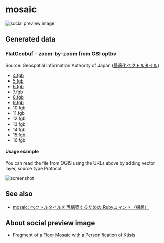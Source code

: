 # mosaic
![social preview image](https://repository-images.githubusercontent.com/670587732/493c1af0-5cfa-47ec-91aa-ad6ad4f33b79)

## Generated data
### FlatGeobuf - zoom-by-zoom from GSI optbv
Source: Geospatial Information Authority of Japan ([最適化ベクトルタイル](https://github.com/gsi-cyberjapan/optimal_bvmap))
- [4.fgb](https://smb.optgeo.org/ipfs/QmVbkTdTdzbziqWYMezfWgPAgqeC4vxyN6EcoD1ovEXcBR?filename=4.fgb)
- [5.fgb](https://smb.optgeo.org/ipfs/QmSs5n9GYgZyCtq5FjemHX8NdVTCHiPpqaXMKHn1D9zexj?filename=5.fgb)
- [6.fgb](https://smb.optgeo.org/ipfs/QmVijZvMp9yAKLiBXu5qzsDLgDctjfcmbQebmvp62cF6uE?filename=6.fgb)
- [7.fgb](https://smb.optgeo.org/ipfs/QmbBu7UmYMqdBEGL8qrbXAqnTdZFbWLy8vpcUqXEvfo19h?filename=7.fgb)
- [8.fgb](https://smb.optgeo.org/ipfs/QmRW9V7QRtBRYyDJbwwPSYdZQeeGPfzKfgascs8BxMBR1c?filename=8.fgb)
- [9.fgb](https://smb.optgeo.org/ipfs/QmQ7M2k28Fpgv8kxi9LuXttjdNZAX82E2j4qytyHzq4jw5?filename=9.fgb)
- 10.fgb
- 11.fgb
- 12.fgb
- 13.fgb
- 14.fgb
- 15.fgb
- 16.fgb

#### Usage example
You can read the file from QGIS using the URLs above by adding vector layer, source type Protocol. 

![screenshot](https://user-images.githubusercontent.com/18297/255915090-d3fbfda0-2005-4f84-b8fe-9e03dba4b320.png)

## See also
- [mosaic: ベクトルタイルを再構築するための Rubyコマンド（構想）](https://qiita.com/hfu/items/7025946c38f9f9b4b86e)

## About social preview image
- [Fragment of a Floor Mosaic with a Personification of Ktisis](https://www.metmuseum.org/art/collection/search/469960)

